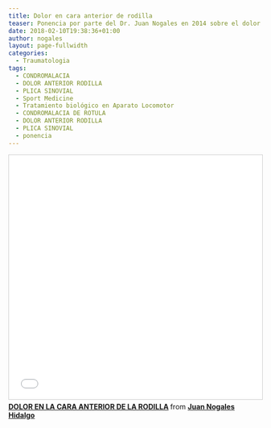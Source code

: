 ```yaml
---
title: Dolor en cara anterior de rodilla
teaser: Ponencia por parte del Dr. Juan Nogales en 2014 sobre el dolor anterior de rodilla y su relación con la plica sinovial.
date: 2018-02-10T19:38:36+01:00
author: nogales
layout: page-fullwidth
categories:
  - Traumatologia
tags:
  - CONDROMALACIA
  - DOLOR ANTERIOR RODILLA
  - PLICA SINOVIAL
  - Sport Medicine
  - Tratamiento biológico en Aparato Locomotor
  - CONDROMALACIA DE ROTULA
  - DOLOR ANTERIOR RODILLA
  - PLICA SINOVIAL
  - ponencia
---
```

<div style="margin-bottom: 5px;">
  <iframe src="//www.slideshare.net/slideshow/embed_code/key/1wyTsuM1nHUhA5" width="595" height="485" frameborder="0" marginwidth="0" marginheight="0" scrolling="no" style="border:1px solid #CCC; border-width:1px; margin-bottom:5px; max-width: 100%;" allowfullscreen> </iframe> <div style="margin-bottom:5px"> <strong> <a href="//www.slideshare.net/JuanNogalesHidalgo/dolor-en-la-cara-anterior-de-la-rodilla" title="DOLOR EN LA CARA ANTERIOR DE LA RODILLA" target="_blank">DOLOR EN LA CARA ANTERIOR DE LA RODILLA</a> </strong> from <strong><a href="https://www.slideshare.net/JuanNogalesHidalgo" target="_blank">Juan Nogales Hidalgo</a></strong> </div>
</div>